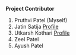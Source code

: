 **Project Contributor**

1. Pruthvi Patel (Myself)
2. Jatin Satija  [Profile](https://github.com/jatinsatija)
3. Utkarsh Kothari  [Profile](https://github.com/GodlikeAnalyst)
4. Zeel Patel
5. Ayush Patel

